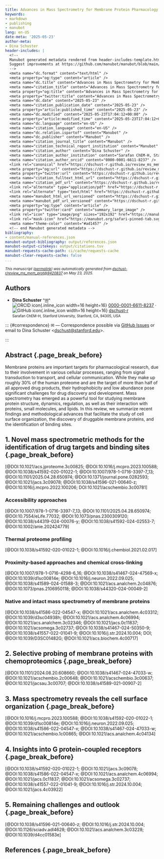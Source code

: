```yaml
---
title: Advances in Mass Spectrometry for Membrane Protein Pharmacology
keywords:
- markdown
- publishing
- manubot
lang: en-US
date-meta: '2025-05-23'
author-meta:
- Dina Schuster
header-includes: |
  <!--
  Manubot generated metadata rendered from header-includes-template.html.
  Suggest improvements at https://github.com/manubot/manubot/blob/main/manubot/process/header-includes-template.html
  -->
  <meta name="dc.format" content="text/html" />
  <meta property="og:type" content="article" />
  <meta name="dc.title" content="Advances in Mass Spectrometry for Membrane Protein Pharmacology" />
  <meta name="citation_title" content="Advances in Mass Spectrometry for Membrane Protein Pharmacology" />
  <meta property="og:title" content="Advances in Mass Spectrometry for Membrane Protein Pharmacology" />
  <meta property="twitter:title" content="Advances in Mass Spectrometry for Membrane Protein Pharmacology" />
  <meta name="dc.date" content="2025-05-23" />
  <meta name="citation_publication_date" content="2025-05-23" />
  <meta property="article:published_time" content="2025-05-23" />
  <meta name="dc.modified" content="2025-05-23T17:04:12+00:00" />
  <meta property="article:modified_time" content="2025-05-23T17:04:12+00:00" />
  <meta name="dc.language" content="en-US" />
  <meta name="citation_language" content="en-US" />
  <meta name="dc.relation.ispartof" content="Manubot" />
  <meta name="dc.publisher" content="Manubot" />
  <meta name="citation_journal_title" content="Manubot" />
  <meta name="citation_technical_report_institution" content="Manubot" />
  <meta name="citation_author" content="Dina Schuster" />
  <meta name="citation_author_institution" content="Sarafan ChEM-H, Stanford University, Stanford, CA, 94305, USA" />
  <meta name="citation_author_orcid" content="0000-0001-6611-8237" />
  <link rel="canonical" href="https://dschust-r.github.io/review_ms_mem_prot/" />
  <meta property="og:url" content="https://dschust-r.github.io/review_ms_mem_prot/" />
  <meta property="twitter:url" content="https://dschust-r.github.io/review_ms_mem_prot/" />
  <meta name="citation_fulltext_html_url" content="https://dschust-r.github.io/review_ms_mem_prot/" />
  <meta name="citation_pdf_url" content="https://dschust-r.github.io/review_ms_mem_prot/manuscript.pdf" />
  <link rel="alternate" type="application/pdf" href="https://dschust-r.github.io/review_ms_mem_prot/manuscript.pdf" />
  <link rel="alternate" type="text/html" href="https://dschust-r.github.io/review_ms_mem_prot/v/9420837eb145c4ef2265e5a9396f528887fabf9b/" />
  <meta name="manubot_html_url_versioned" content="https://dschust-r.github.io/review_ms_mem_prot/v/9420837eb145c4ef2265e5a9396f528887fabf9b/" />
  <meta name="manubot_pdf_url_versioned" content="https://dschust-r.github.io/review_ms_mem_prot/v/9420837eb145c4ef2265e5a9396f528887fabf9b/manuscript.pdf" />
  <meta property="og:type" content="article" />
  <meta property="twitter:card" content="summary_large_image" />
  <link rel="icon" type="image/png" sizes="192x192" href="https://manubot.org/favicon-192x192.png" />
  <link rel="mask-icon" href="https://manubot.org/safari-pinned-tab.svg" color="#ad1457" />
  <meta name="theme-color" content="#ad1457" />
  <!-- end Manubot generated metadata -->
bibliography:
- content/manual-references.json
manubot-output-bibliography: output/references.json
manubot-output-citekeys: output/citations.tsv
manubot-requests-cache-path: ci/cache/requests-cache
manubot-clear-requests-cache: false
...
```







<small><em>
This manuscript
([permalink](https://dschust-r.github.io/review_ms_mem_prot/v/9420837eb145c4ef2265e5a9396f528887fabf9b/))
was automatically generated
from [dschust-r/review_ms_mem_prot@9420837](https://github.com/dschust-r/review_ms_mem_prot/tree/9420837eb145c4ef2265e5a9396f528887fabf9b)
on May 23, 2025.
</em></small>



## Authors



+ **Dina Schuster**
  ^[✉](#correspondence)^<br>
    ![ORCID icon](images/orcid.svg){.inline_icon width=16 height=16}
    [0000-0001-6611-8237](https://orcid.org/0000-0001-6611-8237)
    · ![GitHub icon](images/github.svg){.inline_icon width=16 height=16}
    [dschust-r](https://github.com/dschust-r)
    <br>
  <small>
     Sarafan ChEM-H, Stanford University, Stanford, CA, 94305, USA
  </small>


::: {#correspondence}
✉ — Correspondence possible via [GitHub Issues](https://github.com/dschust-r/review_ms_mem_prot/issues)
or email to
Dina Schuster \<dschust@stanford.edu\>.


:::


## Abstract {.page_break_before}

Membrane proteins are important targets for pharmacological research, due to their involvement in various cellular processes, ranging from signal transduction to transport, and cellular communication. While they make up roughly 30% of the human proteome and are the target of more than half of all approved drug products, their hydrophobicity and low abundance pose significant challenges for drug discovery and development. 
Mass spectrometry has emerged as a powerful tool for studying membrane protein structure, dynamics, regulation, as well as their interaction with proteins, small molecules, and lipids. In this review, we summarize recent findings and methodological advances that facilitate the study of cell surface organization, the discovery of druggable membrane proteins, and the identification of binding sites. 



## 1. Novel mass spectrometric methods for the identification of drug targets and binding sites {.page_break_before}

[@DOI:10.1021/acs.jproteome.3c00825; @DOI:10.1016/j.mcpro.2023.100588; @DOI:10.1038/s41592-020-01022-1; @DOI:10.1007/978-1-0716-3397-7_13; @DOI:10.1101/2025.04.28.650974; @DOI:10.1371/journal.pone.0282593; @DOI:10.1021/jacs.3c09078; @DOI:10.1038/s41596-021-00640-z; @DOI:10.1016/j.mcpro.2022.100206; DOI:10.1021/acschembio.3c00781]

### Accessibility approaches

[@DOI:10.1007/978-1-0716-3397-7_13; @DOI:10.1101/2025.04.28.650974; @DOI:10.7554/eLife.77032; @DOI:10.1073/pnas.2300309120; @DOI:10.1038/s44319-024-00076-y; @DOI:10.1038/s41592-024-02553-7; @DOI:10.1002/anie.202424779]

### Thermal proteome profiling

[@DOI:10.1038/s41592-020-01022-1; @DOI:10.1016/j.chembiol.2021.02.017]

### Proximity-based approaches and chemical cross-linking

[@DOI:10.1007/978-1-0716-4298-6_16; @DOI:10.1038/s41467-024-47569-x; @DOI:10.1039/d1sc00814e; @DOI:10.1016/j.neuron.2022.09.025; @DOI:10.1038/s41589-024-01588-3; @DOI:10.1021/acs.analchem.2c04876; @DOI:10.1073/pnas.2106950118; @DOI:10.1038/s44320-024-00049-2]

### Native and intact mass spectrometry of membrane proteins

[@DOI:10.1038/s41586-022-04547-x; @DOI:10.1021/acs.analchem.4c03312; @DOI:10.1039/d3sc04938h; @DOI:10.1021/acs.analchem.4c06994; @DOI:10.1021/acs.analchem.3c02346; @DOI:10.1021/jacs.0c11837; @DOI:10.1021/acsomega.3c02737; @DOI:10.1038/s41467-024-50350-9; @DOI:10.1038/s41557-022-01041-9; @DOI:10.1016/j.str.2024.10.004; DOI; @DOI:10.1039/D3SC01482G; @DOI:10.1021/acs.biochem.4c00717]


## 2. Selective probing of membrane proteins with chemoproteomics {.page_break_before}

[@DOI:10.1101/2024.08.20.608660; @DOI:10.1038/s41467-024-47033-w; @DOI:10.1021/acschembio.2c00648; @DOI:10.1021/acschembio.3c00637; @DOI:10.1021/jacsau.3c00707; @DOI:10.1038/s41589-021-00907-2]

## 3. Mass spectrometry reveals the cell surface organization  {.page_break_before}

[@DOI:10.1016/j.mcpro.2023.100588; @DOI:10.1038/s41592-020-01022-1; @DOI:10.1039/d1sc00814e; @DOI:10.1016/j.neuron.2022.09.025; @DOI:10.1038/s41586-022-04547-x; @DOI:10.1038/s41467-024-47033-w; @DOI:10.1021/acschembio.1c00865; @DOI:10.1021/acs.analchem.4c04134]

## 4. Insights into G protein-coupled receptors {.page_break_before}

[@DOI:10.1038/s41592-020-01022-1; @DOI:10.1021/jacs.3c09078; @DOI:10.1038/s41586-022-04547-x; @DOI:10.1021/acs.analchem.4c06994; @DOI:10.1021/jacs.0c11837; @DOI:10.1021/acsomega.3c02737; @DOI:10.1038/s41557-022-01041-9; @DOI:10.1016/j.str.2024.10.004; @DOI:10.1021/jacs.4c03922]

## 5. Remaining challenges and outlook {.page_break_before}

[@DOI:10.1038/s41596-021-00640-z; @DOI:10.1016/j.str.2024.10.004; @DOI:10.1126/sciadv.adl4628; @DOI:10.1021/acs.analchem.3c03228; @DOI:10.1039/d4cc01583e]

## References {.page_break_before}

<!-- Explicitly insert bibliography here -->
<div id="refs"></div>

